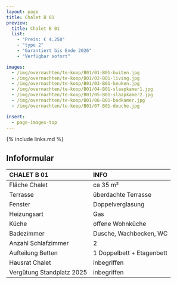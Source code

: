 ```yaml
---
layout: page
title: Chalet B 01
preview:
  title: Chalet B 01
  list:
    - "Preis: € 4.250"
    - "type 2"
    - "Garantiert bis Ende 2026"
    - "Verfügbar sofort"

images:
  - /img/overnachten/te-koop/B01/01-B01-buiten.jpg
  - /img/overnachten/te-koop/B01/02-B01-living.jpg
  - /img/overnachten/te-koop/B01/03-B01-keuken.jpg
  - /img/overnachten/te-koop/B01/04-B01-slaapkamer1.jpg
  - /img/overnachten/te-koop/B01/05-B01-slaapkamer2.jpg
  - /img/overnachten/te-koop/B01/06-B01-badkamer.jpg
  - /img/overnachten/te-koop/B01/07-B01-douche.jpg

insert:
  - page-images-top
---
```


{% include links.md %}

## Infoformular

| CHALET B 01               | INFO                      |
| :------------------------ | :------------------------ |
| Fläche Chalet             | ca 35 m²                  |
| Terrasse                  | überdachte Terrasse       |
| Fenster                   | Doppelverglasung          |
| Heizungsart               | Gas                       |
| Küche                     | offene Wohnküche          |
| Badezimmer                | Dusche, Wachbecken, WC    |
| Anzahl Schlafzimmer       | 2                         |
| Aufteilung Betten         | 1 Doppelbett + Etagenbett |
| Hausrat Chalet            | inbegriffen               |
| Vergütung Standplatz 2025 | inbegriffen               |
